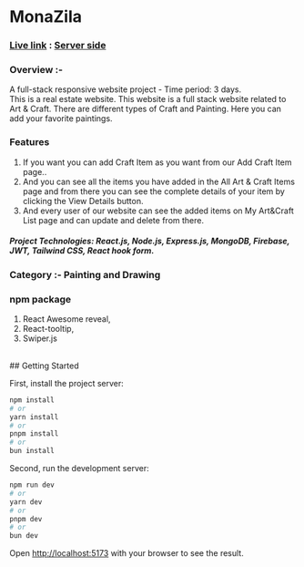 

# MonaZila

### [Live link](https://monazila-852ee.web.app) :  [Server side](https://github.com/md-abu-naim/A10-MonaZila-server)


### Overview :- 
 A full-stack responsive website project - Time period: 3  days. <br>
This is a real estate website. This website is a full stack website related to Art & Craft. There are different types of Craft and Painting. Here you can add your favorite paintings.

### Features 
1. If you want you can add Craft Item as you want from our Add Craft Item page..
2. And you can see all the items you have added in the All Art & Craft Items page and from there you can see the complete details of your item by clicking the View Details button.
3. And every user of our website can see the added items on My Art&Craft List page and can update and delete from there.

##### Project Technologies: React.js, Node.js, Express.js, MongoDB, Firebase, JWT, Tailwind CSS, React hook form.

### Category :- Painting and Drawing
 
### npm package
1.  React Awesome reveal,
2. React-tooltip,
3. Swiper.js

<br> 
## Getting Started

First, install the project server:
```bash
npm install
# or
yarn install
# or
pnpm install
# or
bun install
```

Second, run the development server:

```bash
npm run dev
# or
yarn dev
# or
pnpm dev
# or
bun dev
```
Open [http://localhost:5173](http://localhost:5173) with your browser to see the result.

